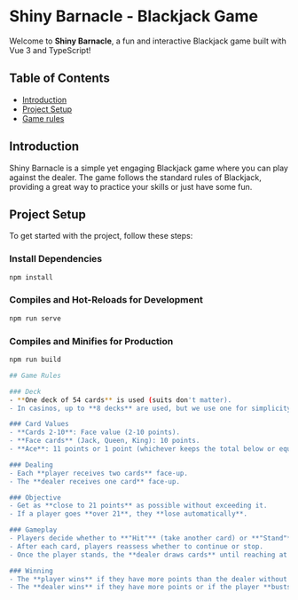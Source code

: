 # Shiny Barnacle - Blackjack Game

Welcome to **Shiny Barnacle**, a fun and interactive Blackjack game built with Vue 3 and TypeScript!

## Table of Contents

- [Introduction](#introduction)
- [Project Setup](#project-setup)
- [Game rules](#game-rules)

## Introduction

Shiny Barnacle is a simple yet engaging Blackjack game where you can play against the dealer. The game follows the standard rules of Blackjack, providing a great way to practice your skills or just have some fun.

## Project Setup

To get started with the project, follow these steps:

### Install Dependencies

```bash
npm install
```

### Compiles and Hot-Reloads for Development

```bash
npm run serve
```

### Compiles and Minifies for Production

```bash
npm run build

## Game Rules

### Deck
- **One deck of 54 cards** is used (suits don't matter).
- In casinos, up to **8 decks** are used, but we use one for simplicity.

### Card Values
- **Cards 2-10**: Face value (2-10 points).
- **Face cards** (Jack, Queen, King): 10 points.
- **Ace**: 11 points or 1 point (whichever keeps the total below or equal to 21).

### Dealing
- Each **player receives two cards** face-up.
- The **dealer receives one card** face-up.

### Objective
- Get as **close to 21 points** as possible without exceeding it.
- If a player goes **over 21**, they **lose automatically**.

### Gameplay
- Players decide whether to **"Hit"** (take another card) or **"Stand"** (keep their cards).
- After each card, players reassess whether to continue or stop.
- Once the player stands, the **dealer draws cards** until reaching at least **17 points**.

### Winning
- The **player wins** if they have more points than the dealer without exceeding 21.
- The **dealer wins** if they have more points or if the player **busts** (goes over 21).
```
